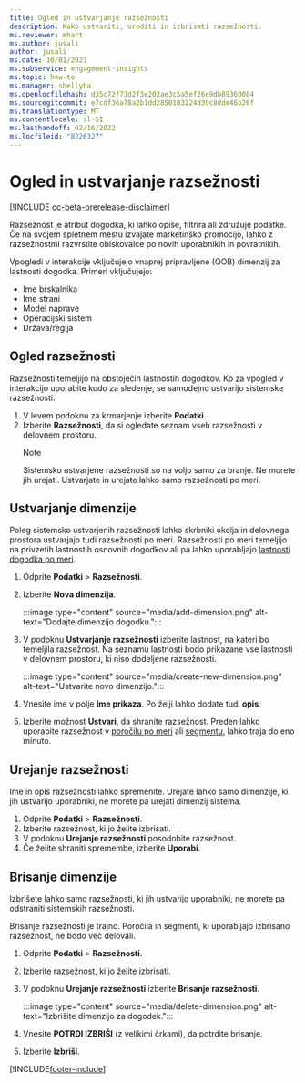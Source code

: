 ```yaml
---
title: Ogled in ustvarjanje razsežnosti
description: Kako ustvariti, urediti in izbrisati razsežnosti.
ms.reviewer: mhart
ms.author: jusali
author: jusali
ms.date: 10/01/2021
ms.subservice: engagement-insights
ms.topic: how-to
ms.manager: shellyha
ms.openlocfilehash: d35c72f73d2f3e202ae3c5a5ef26e9db89360084
ms.sourcegitcommit: e7cdf36a78a2b1dd2850183224d39c8dde46b26f
ms.translationtype: MT
ms.contentlocale: sl-SI
ms.lasthandoff: 02/16/2022
ms.locfileid: "8226327"
---
```

# <a name="view-and-create-dimensions"></a>Ogled in ustvarjanje razsežnosti

[!INCLUDE [cc-beta-prerelease-disclaimer](includes/cc-beta-prerelease-disclaimer.md)]

Razsežnost je atribut dogodka, ki lahko opiše, filtrira ali združuje podatke. Če na svojem spletnem mestu izvajate marketinško promocijo, lahko z razsežnostmi razvrstite obiskovalce po novih uporabnikih in povratnikih.  

Vpogledi v interakcije vključujejo vnaprej pripravljene (OOB) dimenzij za lastnosti dogodka. Primeri vključujejo:

- Ime brskalnika
- Ime strani
- Model naprave
- Operacijski sistem
- Država/regija

## <a name="view-dimensions"></a>Ogled razsežnosti

Razsežnosti temeljijo na obstoječih lastnostih dogodkov. Ko za vpogled v interakcijo uporabite kodo za sledenje, se samodejno ustvarijo sistemske razsežnosti.

1. V levem podoknu za krmarjenje izberite **Podatki**. 
1. Izberite **Razsežnosti**, da si ogledate seznam vseh razsežnosti v delovnem prostoru. 
   > [!NOTE]
   > Sistemsko ustvarjene razsežnosti so na voljo samo za branje. Ne morete jih urejati. Ustvarjate in urejate lahko samo razsežnosti po meri.

## <a name="create-a-dimension"></a>Ustvarjanje dimenzije

Poleg sistemsko ustvarjenih razsežnosti lahko skrbniki okolja in delovnega prostora ustvarjajo tudi razsežnosti po meri. Razsežnosti po meri temeljijo na privzetih lastnostih osnovnih dogodkov ali pa lahko uporabljajo [lastnosti dogodka po meri](advanced-SDK-implementation.md).

1. Odprite **Podatki** > **Razsežnosti**.
1. Izberite **Nova dimenzija**.

   :::image type="content" source="media/add-dimension.png" alt-text="Dodajte dimenzijo dogodku.":::

1. V podoknu **Ustvarjanje razsežnosti** izberite lastnost, na kateri bo temeljila razsežnost. Na seznamu lastnosti bodo prikazane vse lastnosti v delovnem prostoru, ki niso dodeljene razsežnosti.
   
   :::image type="content" source="media/create-new-dimension.png" alt-text="Ustvarite novo dimenzijo.":::
      
3. Vnesite ime v polje **Ime prikaza**. Po želji lahko dodate tudi **opis**.
4. Izberite možnost **Ustvari**, da shranite razsežnost. Preden lahko uporabite razsežnost v [poročilu po meri](custom-reports.md) ali [segmentu](segments.md), lahko traja do eno minuto. 

## <a name="edit-a-dimension"></a>Urejanje razsežnosti

Ime in opis razsežnosti lahko spremenite. Urejate lahko samo dimenzije, ki jih ustvarijo uporabniki, ne morete pa urejati dimenzij sistema.


1. Odprite **Podatki** > **Razsežnosti**.
1. Izberite razsežnost, ki jo želite izbrisati.
1. V podoknu **Urejanje razsežnosti** posodobite razsežnost.
1. Če želite shraniti spremembe, izberite **Uporabi**.

## <a name="delete-a-dimension"></a>Brisanje dimenzije

Izbrišete lahko samo razsežnosti, ki jih ustvarijo uporabniki, ne morete pa odstraniti sistemskih razsežnosti.

Brisanje razsežnosti je trajno. Poročila in segmenti, ki uporabljajo izbrisano razsežnost, ne bodo več delovali. 

1. Odprite **Podatki** > **Razsežnosti**.
1. Izberite razsežnost, ki jo želite izbrisati.
1. V podoknu **Urejanje razsežnosti** izberite **Brisanje razsežnosti**.

   :::image type="content" source="media/delete-dimension.png" alt-text="Izbrišite dimenzijo za dogodek.":::

1. Vnesite **POTRDI IZBRIŠI** (z velikimi črkami), da potrdite brisanje. 
1. Izberite **Izbriši**.

[!INCLUDE[footer-include](../includes/footer-banner.md)]
